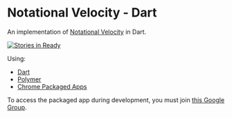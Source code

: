 # Notational Velocity - Dart

An implementation of [Notational Velocity](https://en.wikipedia.org/wiki/Notational_Velocity) in Dart.

[![Stories in Ready](https://badge.waffle.io/GoogleChrome/notational_velocity.dart.png?label=ready)](https://waffle.io/GoogleChrome/notational_velocity.dart)

Using:

* [Dart](https://www.dartlang.org/)
* [Polymer](https://www.dartlang.org/polymer-dart/)
* [Chrome Packaged Apps](http://developer.chrome.com/apps)

To access the packaged app during development, you must join [this Google Group](https://groups.google.com/d/forum/notational-velocity---dart---packaged-app-testers).

